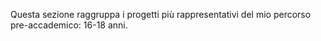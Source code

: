 Questa sezione raggruppa i progetti più rappresentativi del mio percorso pre-accademico: 16-18 anni.
